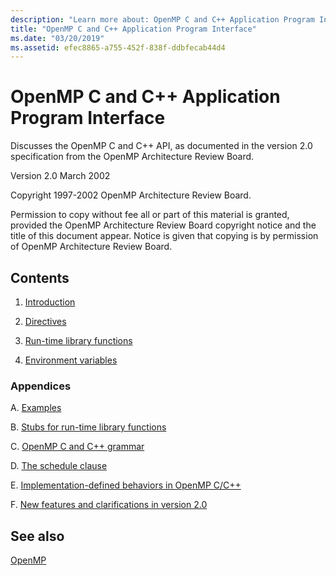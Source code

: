 ```yaml
---
description: "Learn more about: OpenMP C and C++ Application Program Interface"
title: "OpenMP C and C++ Application Program Interface"
ms.date: "03/20/2019"
ms.assetid: efec8865-a755-452f-838f-ddbfecab44d4
---
```

# OpenMP C and C++ Application Program Interface

Discusses the OpenMP C and C++ API, as documented in the version 2.0 specification from the OpenMP Architecture Review Board.

Version 2.0  March 2002

Copyright 1997-2002 OpenMP Architecture Review Board.

Permission to copy without fee all or part of this material is granted, provided the OpenMP Architecture Review Board copyright notice and the title of this document appear. Notice is given that copying is by permission of OpenMP Architecture Review Board.

## Contents

1. [Introduction](1-introduction.md)

1. [Directives](2-directives.md)

1. [Run-time library functions](3-run-time-library-functions.md)

1. [Environment variables](4-environment-variables.md)

### Appendices

A. [Examples](a-examples.md)

B. [Stubs for run-time library functions](b-stubs-for-run-time-library-functions.md)

C. [OpenMP C and C++ grammar](c-openmp-c-and-cpp-grammar.md)

D. [The schedule clause](d-using-the-schedule-clause.md)

E. [Implementation-defined behaviors in OpenMP C/C++](e-implementation-defined-behaviors-in-openmp-c-cpp.md)

F. [New features and clarifications in version 2.0](f-new-features-and-clarifications-in-version-2-0.md)

## See also

[OpenMP](../../parallel/openmp/openmp-in-visual-cpp.md)<br/>
